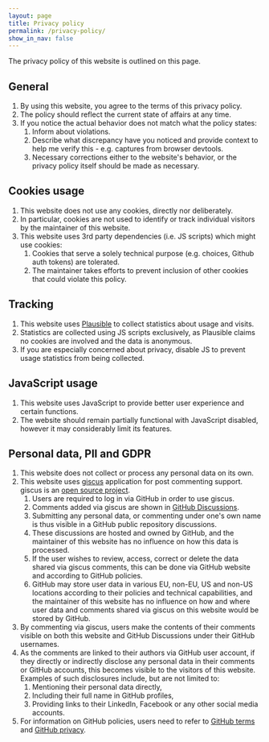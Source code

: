 ```yaml
---
layout: page
title: Privacy policy
permalink: /privacy-policy/
show_in_nav: false
---
```


The privacy policy of this website is outlined on this page.

## General

1. By using this website, you agree to the terms of this privacy policy.
2. The policy should reflect the current state of affairs at any time.
3. If you notice the actual behavior does not match what the policy states: 
   1. Inform about violations. 
   2. Describe what discrepancy have you noticed and provide context to help me verify this - e.g. captures from browser devtools.
   3. Necessary corrections either to the website's behavior, or the privacy policy itself should be made as necessary.

## Cookies usage

1. This website does not use any cookies, directly nor deliberately.
2. In particular, cookies are not used to identify or track individual visitors by the maintainer of this website.
3. This website uses 3rd party dependencies (i.e. JS scripts) which might use cookies:
   1. Cookies that serve a solely technical purpose (e.g. choices, Github auth tokens) are tolerated.
   2. The maintainer takes efforts to prevent inclusion of other cookies that could violate this policy.

## Tracking

1. This website uses [Plausible](https://plausible.io/) to collect statistics about usage and visits.
2. Statistics are collected using JS scripts exclusively, as Plausible claims no cookies are involved and the data is anonymous.
3. If you are especially concerned about privacy, disable JS to prevent usage statistics from being collected.

## JavaScript usage

1. This website uses JavaScript to provide better user experience and certain functions.
2. The website should remain partially functional with JavaScript disabled, however it may considerably limit its features.

## Personal data, PII and GDPR

1. This website does not collect or process any personal data on its own.
2. This website uses [giscus](https://giscus.app/) application for post commenting support. giscus is an [open source project](https://github.com/giscus/giscus).
   1. Users are required to log in via GitHub in order to use giscus.
   2. Comments added via giscus are shown in [GitHub Discussions](https://github.com/superdurszlak/superdurszlak.github.io/discussions).
   3. Submitting any personal data, or commenting under one's own name is thus visible in a GitHub public repository discussions.
   4. These discussions are hosted and owned by GitHub, and the maintainer of this website has no influence on how this data is processed.
   5. If the user wishes to review, access, correct or delete the data shared via giscus comments, this can be done via GitHub website and according to GitHub policies.
   6. GitHub may store user data in various EU, non-EU, US and non-US locations according to their policies and technical capabilities, and the maintainer of this website has no influence on how and where user data and comments shared via giscus on this website would be stored by GitHub.
3. By commenting via giscus, users make the contents of their comments visible on both this website and GitHub Discussions under their GitHub usernames.
4. As the comments are linked to their authors via GitHub user account, if they directly or indirectly disclose any personal data in their comments or GitHub accounts, this becomes visible to the visitors of this website. Examples of such disclosures include, but are not limited to:
   1. Mentioning their personal data directly,
   2. Including their full name in GitHub profiles,
   3. Providing links to their LinkedIn, Facebook or any other social media accounts.
5. For information on GitHub policies, users need to refer to [GitHub terms](https://docs.github.com/en/site-policy/github-terms/github-terms-of-service) and [GitHub privacy](https://docs.github.com/en/site-policy/privacy-policies/github-general-privacy-statement).

